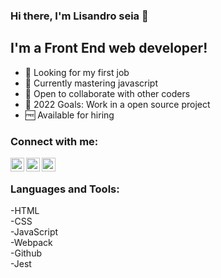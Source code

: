 ### Hi there, I'm Lisandro seia 👋 

## I'm a Front End web developer!

- 🔭 Looking for my first job
- 🌱 Currently mastering javascript
- 👯 Open to collaborate with other coders
- 🥅 2022 Goals: Work in a open source project
- 🆓 Available for hiring

### Connect with me:

[<img align="left" alt="codeSTACKr | Twitter" width="22px" src="https://cdn.jsdelivr.net/npm/simple-icons@v3/icons/twitter.svg" />](https://twitter.com/LisandroSeia)
[<img align="left" alt="codeSTACKr | LinkedIn" width="22px" src="https://cdn.jsdelivr.net/npm/simple-icons@v3/icons/linkedin.svg" />](https://www.linkedin.com/in/lisandro-seia-295120225/)
[<img align="left" alt="codeSTACKr | Instagram" width="22px" src="https://cdn.jsdelivr.net/npm/simple-icons@v3/icons/instagram.svg" />](https://www.instagram.com/lisandroseia/)

<br />

### Languages and Tools:
-HTML
<br>
-CSS
<br>
-JavaScript
<br>
-Webpack
<br>
-Github
<br>
-Jest
